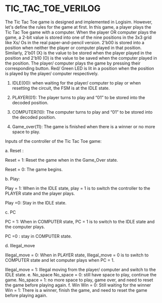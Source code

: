 # TIC_TAC_TOE_VERILOG
The Tic Tac Toe game is designed and implemented in Logisim. However, let's define the rules for the game at first. In this game, a player plays the Tic Tac Toe game with a computer. When the player OR computer plays the game, a 2-bit value is stored into one of the nine positions in the 3x3 grid like Xs/ Os in the real paper-and-pencil version. 2'b00 is stored into a position when neither the player or computer played in that position. Similarly, 2'b01 (X) is the value to be stored when the player played in the position and 2'b10 (O) is the value to be saved when the computer played in the position. The player/ computer plays the game by pressing their corresponding button. Red/ Green LED is lit in a position when the position is played by the player/ computer respectively.

1. IDLE(00): when waiting for the player/ computer to play or when resetting the circuit, the FSM is at the IDLE state.

2. PLAYER(01): The player turns to play and “01” to be stored into the decoded position.

3. COMPUTER(10): 
The computer turns to play and “01” to be stored into the decoded position.

4. Game_over(11): The game is finished when there is a winner or no more space to play.

Inputs of the controller of the Tic Tac Toe game:

a. Reset :

Reset = 1: Reset the game when in the Game_Over state.

Reset = 0: The game begins.

b. Play: 

Play = 1: When in the IDLE state, play = 1 is to switch the controller to the PLAYER state and the player plays.

Play =0: Stay in the IDLE state.

c. PC 

PC = 1: When in COMPUTER state, PC = 1 is to switch to the IDLE state and the computer plays. 

PC =0 : stay in COMPUTER state.

d. Illegal_move 

Illegal_move = 0: When in PLAYER state, Illegal_move = 0 is to switch to COMPUTER state and let computer plays when PC = 1.

Illegal_move = 1: Illegal moving from the player/ computer and switch to the IDLE state.
e. No_space 
No_space = 0: still have space to play, continue the game.
No_space = 1: no more space to play, game over, and need to reset the game before playing again.
f. Win
Win = 0: Still waiting for the winner
Win = 1: There is a winner, finish the game, and need to reset the game before playing again.
